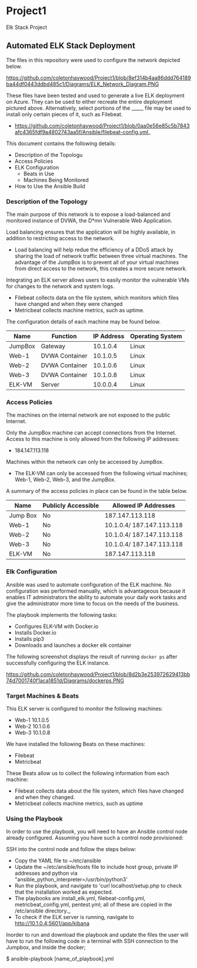 # Project1
Elk Stack Project
## Automated ELK Stack Deployment

The files in this repository were used to configure the network depicted below.

https://github.com/coletonhaywood/Project1/blob/8ef314b4aa86ddd764189ba44df0443ddbd485c1/Diagrams/ELK_Network_Diagram.PNG


These files have been tested and used to generate a live ELK deployment on Azure. They can be used to either recreate the entire deployment pictured above. Alternatively, select portions of the _____ file may be used to install only certain pieces of it, such as Filebeat.

  - https://github.com/coletonhaywood/Project1/blob/0aa0e56e85c5b7843afc4365fdf9a4802743aa5f/Ansible/filebeat-config.yml_

This document contains the following details:
- Description of the Topologu
- Access Policies
- ELK Configuration
  - Beats in Use
  - Machines Being Monitored
- How to Use the Ansible Build


### Description of the Topology

The main purpose of this network is to expose a load-balanced and monitored instance of DVWA, the D*mn Vulnerable Web Application.

Load balancing ensures that the application will be highly available, in addition to restricting access to the network.
- Load balancing will help redue the efficiency of a DDoS attack by sharing the load of network traffic between three virtual machines. The advantage of the JumpBox is to prevent all of your virtual machines from direct access to the network, this creates a more secure network.

Integrating an ELK server allows users to easily monitor the vulnerable VMs for changes to the network and system logs.
- Filebeat collects data on the file system, which monitors which files have changed and when they were changed 
- Metricbeat collects machine metrics, such as uptime.

The configuration details of each machine may be found below.

| Name    | Function       | IP Address | Operating System |
|---------|----------------|------------|------------------|
| JumpBox | Gateway        | 10.1.0.4   | Linux            |
| Web-1   | DVWA Container | 10.1.0.5   | Linux            |
| Web-2   | DVWA Container | 10.1.0.6   | Linux            |
| Web-3   | DVWA Container | 10.1.0.8   | Linux            |
| ELK-VM  | Server         | 10.0.0.4   | Linux            |


### Access Policies

The machines on the internal network are not exposed to the public Internet. 

Only the JumpBox machine can accept connections from the Internet. Access to this machine is only allowed from the following IP addresses:
- 184.147.113.118

Machines within the network can only be accessed by JumpBox.
- The ELK-VM can only be accessed from the following virtual machines; Web-1, Web-2, Web-3, and the JumpBox.

A summary of the access policies in place can be found in the table below.

| Name     | Publicly Accessible | Allowed IP Addresses     |
|----------|---------------------|--------------------------|
| Jump Box | No                  | 187.147.113.118          |
| Web-1    | No                  |10.1.0.4/ 187.147.113.118 |
| Web-2    | No                  |10.1.0.4/ 187.147.113.118 |
| Web-3    | No                  |10.1.0.4/ 187.147.113.118 |
| ELK-VM   | No                  | 187.147.113.118          |

### Elk Configuration

Ansible was used to automate configuration of the ELK machine. No configuration was performed manually, which is advantageous because it enables IT administrators the ability to automate your daily work tasks and give the administrator more time to focus on the needs of the business.

The playbook implements the following tasks:
- Configures ELK-VM with Docker.io
- Installs Docker.io
- Installs pip3
- Downloads and launches a docker elk container


The following screenshot displays the result of running `docker ps` after successfully configuring the ELK instance.

https://github.com/coletonhaywood/Project1/blob/8d2b3e253972629413bb74d7001740f1aca1851d/Diagrams/dockerps.PNG

### Target Machines & Beats
This ELK server is configured to monitor the following machines:
- Web-1 10.1.0.5
- Web-2 10.1.0.6
- Web-3 10.1.0.8

We have installed the following Beats on these machines:
- Filebeat
- Metricbeat

These Beats allow us to collect the following information from each machine:
- Filebeat collects data about the file system, which files have changed and when they changed.
- Metricbeat collects machine metrics, such as uptime

### Using the Playbook
In order to use the playbook, you will need to have an Ansible control node already configured. Assuming you have such a control node provisioned: 

SSH into the control node and follow the steps below:
- Copy the YAML file to ~/etc/ansible
- Update the ~/etc/ansible/hosts file to include host group, private IP addresses and python via "ansible_python_interpreter=/usr/bin/python3'
- Run the playbook, and navigate to 'curl localhost/setup.php to check that the installation worked as expected.
- The playbooks are install_elk.yml, filebeat-config.yml, metricbeat_config.yml, pentest.yml; all of these are copied in the /etc/ansible directory._
- To check if the ELK server is running, navigate to http://10.1.0.4:5601/app/kibana

Inorder to run and download the playbook and update the files the user will have to run the following code in a terminal with SSH connection to the Jumpbox, and inside the docker;

 $ ansible-playbook [name_of_playbook].yml

